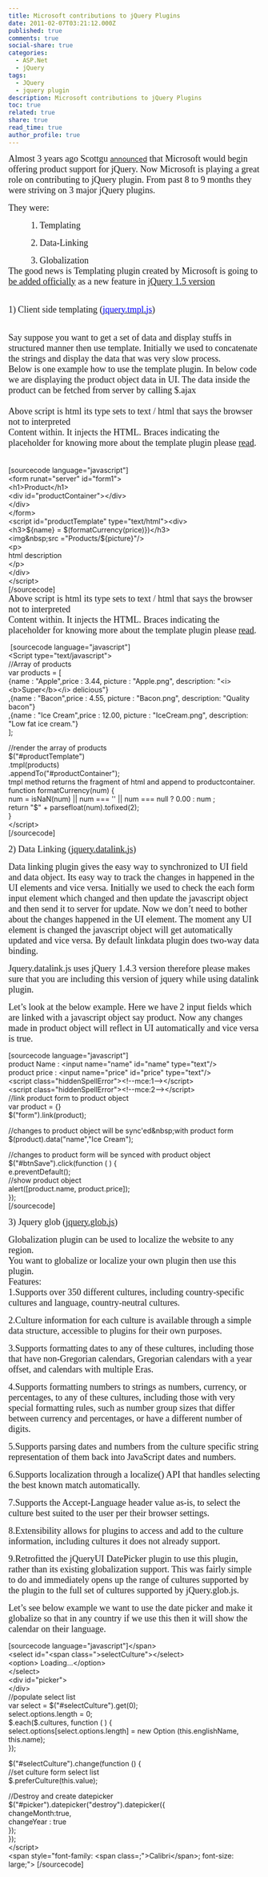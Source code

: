 ```yaml
---
title: Microsoft contributions to jQuery Plugins
date: 2011-02-07T03:21:12.000Z
published: true
comments: true
social-share: true
categories:
  - ASP.Net
  - jQuery
tags:
  - JQuery
  - jquery plugin
description: Microsoft contributions to jQuery Plugins
toc: true
related: true
share: true
read_time: true
author_profile: true
---
```


<p>
				<span style="font-family:Calibri;font-size:large;">Almost 3 years ago Scottgu </span><a href="http://weblogs.asp.net/scottgu/archive/2008/09/28/jquery-and-microsoft.aspx" target="_blank" rel="noopener noreferrer">announced</a><span style="font-family:Calibri;font-size:large;"> that Microsoft would begin offering product support for jQuery. Now </span><span style="font-size:large;"><span style="font-family:Calibri;">﻿﻿﻿Microsoft is pla﻿ying a great role on contributing to jQuery plugin.&nbsp;From&nbsp;past 8 to 9 months they were striving on 3 major jQuery plugins.</span></span></p>
<p><span style="font-size:large;"><span style="font-family:Calibri;">They were:</span></span></p>
<p><span style="font-family:Calibri;font-size:large;">&nbsp;&nbsp;&nbsp;&nbsp;&nbsp;&nbsp;&nbsp;&nbsp;&nbsp; 1.</span> <span style="font-size:large;"><span style="font-family:Calibri;">Templating </span></span></p>
<p><span style="font-family:Calibri;font-size:large;">&nbsp;&nbsp;&nbsp;&nbsp;&nbsp;&nbsp;&nbsp;&nbsp;&nbsp; 2.</span> <span style="font-size:large;"><span style="font-family:Calibri;">Data-Linking </span></span></p>
<p><span style="font-family:Calibri;font-size:large;">&nbsp;&nbsp;&nbsp;&nbsp;&nbsp;&nbsp;&nbsp;&nbsp;&nbsp;&nbsp;3.</span> <span style="font-size:large;"><span style="font-family:Calibri;">Globalization </span></span><br />
<span style="font-family:Calibri;font-size:large;">The good news is&nbsp;</span><span style="font-family:Calibri;font-size:large;">Templating plugin created by Microsoft is going to </span><a href="http://stephenwalther.com/blog/archive/2010/10/04/microsoft-templates-included-in-jquery-1-5.aspx"><span style="font-family:Calibri;font-size:large;">be added officially</span></a><span style="font-size:large;"><span style="font-family:Calibri;">&nbsp;as a new feature in <a href="http://blog.jquery.com/2011/01/31/jquery-15-released/">jQuery 1.5 version</a>&nbsp;</span></span></p>
<p><span style="font-size:large;"><span style="font-family:Calibri;">&nbsp;</span></span><br />
<span style="font-family:Calibri;font-size:large;">1)</span> <span style="font-family:Calibri;font-size:large;">Client side templating (</span><a href="http://ajax.microsoft.com/ajax/jquery.templates/beta1/jquery.tmpl.min.js"><span style="font-family:Calibri;color:#0000ff;font-size:large;">jquery.tmpl.js</span></a><span style="font-size:large;"><span style="font-family:Calibri;">)</span></span><br />
<span style="font-size:large;"><span style="font-family:Calibri;">&nbsp;</span></span></p>
<p><span style="font-size:large;"><span style="font-family:Calibri;">Say suppose you want to get a set of data and display stuffs in structured manner then use template. Initially we used to concatenate the strings and display the data that was very slow process.</span></span><br />
<span style="font-size:large;"><span style="font-family:Calibri;">Below is one example how to use the template plugin. In below code we are displaying the product object data in UI. The data inside the product can be fetched from server by calling $.ajax</span></span><br />
<span style="font-size:large;"><span style="font-family:Calibri;">&nbsp;</span></span><br />
<span style="font-size:large;"><span style="font-family:Calibri;">Above script is html its type sets to text / html that says the browser not to interpreted </span></span><br />
<span style="font-family:Calibri;font-size:large;">Content within. It injects the HTML. Braces indicating the placeholder for knowing more about the template plugin please </span><a href="http://api.jquery.com/category/plugins/templates/"><span style="font-family:Calibri;font-size:large;">read</span></a><span style="font-size:large;"><span style="font-family:Calibri;">. </span></span><br />
<span style="font-size:large;"><span style="font-family:Calibri;">﻿﻿﻿﻿</span></span></p>
<p>[sourcecode language="javascript"]<br />
&lt;form runat=&quot;server&quot; id=&quot;form1&quot;&gt;<br />
&lt;h1&gt;Product&lt;/h1&gt;<br />
&lt;div id=&quot;productContainer&quot;&gt;&lt;/div&gt;<br />
&lt;/div&gt;<br />
&lt;/form&gt;<br />
&lt;script id=&quot;productTemplate&quot; type=&quot;text/html&quot;&gt;&lt;div&gt;<br />
&lt;h3&gt;${name} = $(formatCurrency(price)})&lt;/h3&gt;<br />
&lt;img&amp;nbsp;src =&quot;Products/${picture}&quot;/&gt;<br />
&lt;p&gt;<br />
html description<br />
&lt;/p&gt;<br />
&lt;/div&gt;<br />
&lt;/script&gt;<br />
[/sourcecode]<br />
<span style="font-size:large;"><span style="font-family:Calibri;">Above script is html its type sets to text / html that says the browser not to interpreted </span></span><br />
<span style="font-family:Calibri;font-size:large;">Content within. It injects the HTML. Braces indicating the placeholder for knowing more about the template plugin please </span><a href="http://api.jquery.com/category/plugins/templates/"><span style="font-family:Calibri;font-size:large;">read</span></a><span style="font-size:large;"><span style="font-family:Calibri;">. </span></span></p>
<p>&nbsp;[sourcecode language="javascript"]<br />
&lt;Script type=&quot;text/javascript&quot;&gt;<br />
//Array of products<br />
var products = [<br />
{name : &quot;Apple&quot;,price : 3.44, picture : &quot;Apple.png&quot;, description: &quot;&lt;i&gt;&lt;b&gt;Super&lt;/b&gt;&lt;/i&gt; delicious&quot;}<br />
,{name : &quot;Bacon&quot;,price : 4.55, picture : &quot;Bacon.png&quot;, description: &quot;Quality bacon&quot;}<br />
,{name : &quot;Ice Cream&quot;,price : 12.00, picture : &quot;IceCream.png&quot;, description: &quot;Low fat ice cream.&quot;}<br />
];</p>
<p>//render the array of products<br />
$(&quot;#productTemplate&quot;)<br />
.tmpl(products)<br />
.appendTo(&quot;#productContainer&quot;);<br />
tmpl method returns the fragment of html and append to productcontainer.<br />
function formatCurrency(num) {<br />
num = isNaN(num) || num === '' || num === null ? 0.00 : num ;<br />
return &quot;$&quot; + parsefloat(num).tofixed(2);<br />
}<br />
&lt;/script&gt;<br />
[/sourcecode]</p>
<p><span style="font-family:Calibri;font-size:large;">2) Data Linking (</span><a href="https://github.com/jquery/jquery-datalink"><span style="font-family:Calibri;font-size:large;">jquery.datalink.js</span></a><span style="font-size:large;"><span style="font-family:Calibri;">)</span></span></p>
<p><span style="font-size:large;"><span style="font-family:Calibri;">Data linking plugin gives the easy way to synchronized to UI field and data object. Its easy way to&nbsp;track the changes in happened in the UI elements and vice versa. Initially we used to check the each form input element which changed and then update the javascript&nbsp;object and then send it to server for update. Now we don’t need to bother about the changes happened in the UI element. The moment any UI element is changed the javascript&nbsp;object will get automatically updated and vice versa. By default linkdata plugin does two-way data binding. </span></span></p>
<p><span style="font-size:large;"><span style="font-family:Calibri;">Jquery.datalink.js uses jQuery 1.4.3 version therefore please makes sure that you are including this version of jquery while using datalink plugin.</span></span></p>
<p><span style="font-size:large;"><span style="font-family:Calibri;">Let’s look at the below example. Here we have 2 input fields which are linked with a javascript&nbsp;object say product. Now any changes made in product object will reflect in UI automatically and vice versa is true.</span></span></p>
<p>[sourcecode language="javascript"]<br />
product Name : &lt;input name=&quot;name&quot; id=&quot;name&quot; type=&quot;text&quot;/&gt;<br />
product price : &lt;input name=&quot;price&quot; id=&quot;price&quot; type=&quot;text&quot;/&gt;<br />
&lt;script class=&quot;hiddenSpellError&quot;&gt;&lt;!--mce:1--&gt;&lt;/script&gt;<br />
&lt;script class=&quot;hiddenSpellError&quot;&gt;&lt;!--mce:2--&gt;&lt;/script&gt;<br />
//link product form to product object<br />
var product = {}<br />
$(&quot;form&quot;).link(product);</p>
<p>//changes to product object will be sync'ed&amp;nbsp;with product form<br />
$(product).data(&quot;name&quot;,&quot;Ice Cream&quot;);</p>
<p>//changes to product form will be synced with product object<br />
$(&quot;#btnSave&quot;).click(function ( ) {<br />
e.preventDefault();<br />
//show product object<br />
alert([product.name, product.price]);<br />
});<br />
[/sourcecode]</p>
<p><span style="font-family:Calibri;font-size:large;">3) Jquery glob (</span><a href="https://github.com/nje/jquery-glob"><span style="font-family:Calibri;font-size:large;">jquery.glob.js</span></a><span style="font-size:large;"><span style="font-family:Calibri;">)</span></span></p>
<p><span style="font-size:large;"><span style="font-family:Calibri;">Globalization plugin can be used to localize the website to any region.</span></span><br />
<span style="font-size:large;"><span style="font-family:Calibri;">You want to globalize or localize your own plugin then use this plugin.</span></span><br />
<span style="font-size:large;"><span style="font-family:Calibri;">Features:</span></span><br />
<span style="font-size:large;"><span style="font-family:Calibri;">1.Supports over 350 different cultures, including country-specific cultures and language, country-neutral cultures.</span></span></p>
<p><span style="font-size:large;"><span style="font-family:Calibri;">2.Culture information for each culture is available through a simple data structure, accessible to plugins for their own purposes.</span></span></p>
<p><span style="font-size:large;"><span style="font-family:Calibri;">3.Supports formatting dates to any of these cultures, including those that have non-Gregorian calendars, Gregorian calendars with a year offset, and calendars with multiple Eras.</span></span></p>
<p><span style="font-size:large;"><span style="font-family:Calibri;">4.Supports formatting numbers to strings as numbers, currency, or percentages, to any of these cultures, including those with very special formatting rules, such as number group sizes that differ between currency and percentages, or have a different number of digits.</span></span></p>
<p><span style="font-size:large;"><span style="font-family:Calibri;">5.Supports parsing dates and numbers from the culture specific string representation of them back into JavaScript dates and numbers.</span></span></p>
<p><span style="font-size:large;"><span style="font-family:Calibri;">6.Supports localization through a localize() API that handles selecting the best known match automatically.</span></span></p>
<p><span style="font-size:large;"><span style="font-family:Calibri;">7.Supports the Accept-Language header value as-is, to select the culture best suited to the user per their browser settings.</span></span></p>
<p><span style="font-size:large;"><span style="font-family:Calibri;">8.Extensibility allows for plugins to access and add to the culture information, including cultures it does not already support.</span></span></p>
<p><span style="font-size:large;"><span style="font-family:Calibri;">9.Retrofitted the jQueryUI&nbsp;DatePicker plugin to use this plugin, rather than its existing globalization support. This was fairly simple to do and immediately opens up the range of cultures supported by the plugin to the full set of cultures supported by jQuery.glob.js.</span></span></p>
<p><span style="font-size:large;"><span style="font-family:Calibri;">Let’s see below example we want to use the date picker and make it globalize so that in any country if we use this then it will show the calendar on their language.</span></span></p>
<p>[sourcecode language="javascript"]&lt;/span&gt;<br />
&lt;select id=&quot;&lt;span class=&quot;&gt;selectCulture&quot;&gt;&lt;/select&gt;<br />
&lt;option&gt; Loading...&lt;/option&gt;<br />
&lt;/select&gt;<br />
&lt;div id=&quot;picker&quot;&gt;<br />
&lt;/div&gt;<br />
//populate select list<br />
var select = $(&quot;#selectCulture&quot;).get(0);<br />
select.options.length = 0;<br />
$.each($.cultures, function ( ) {<br />
select.options[select.options.length] = new Option (this.englishName, this.name);<br />
});</p>
<p>$(&quot;#selectCulture&quot;).change(function () {<br />
//set culture form select list<br />
$.preferCulture(this.value);</p>
<p>//Destroy and create datepicker<br />
$(&quot;#picker&quot;).datepicker(&quot;destroy&quot;).datepicker({<br />
changeMonth:true,<br />
changeYear : true<br />
});<br />
});<br />
&lt;/script&gt;<br />
&lt;span style=&quot;font-family: &lt;span class=;&quot;&gt;Calibri&lt;/span&gt;; font-size: large;&quot;&gt; [/sourcecode]		</p>
